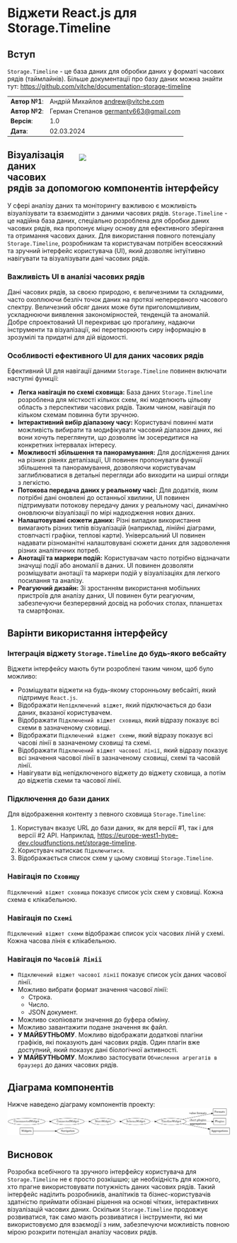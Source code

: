 # Віджети React.js для Storage.Timeline

## Вступ
`Storage.Timeline` - це база даних для обробки даних у форматі часових рядів (таймлайнів).
Більше документації про базу даних можна знайти тут:
https://github.com/vitche/documentation-storage-timeline

|                |                                         |
|----------------|-----------------------------------------|
| **Автор №1**:  | Андрій Михайлов <andrew@vitche.com>     |
| **Автор №2**:  | Герман Степанов <germantv663@gmail.com> |
| **Версія**:    | 1.0                                     |
| **Дата**:      | 02.03.2024                              |

<img src="./time-series.png" style="width: 317px; float: right; padding: 25px;">

## Візуалізація даних часових рядів за допомогою компонентів інтерфейсу

У сфері аналізу даних та моніторингу важливою є можливість візуалізувати та взаємодіяти з даними часових рядів. `Storage.Timeline` - це надійна база даних, спеціально розроблена для обробки даних часових рядів, яка пропонує міцну основу для ефективного зберігання та отримання часових даних. Для використання повного потенціалу `Storage.Timeline`, розробникам та користувачам потрібен всеосяжний та зручний інтерфейс користувача (UI), який дозволяє інтуїтивно навігувати та візуалізувати дані часових рядів.

### Важливість UI в аналізі часових рядів

Дані часових рядів, за своєю природою, є величезними та складними, часто охоплюючи безліч точок даних на протязі неперервного часового спектру. Величезний обсяг даних може бути приголомшливим, ускладнюючи виявлення закономірностей, тенденцій та аномалій. Добре спроектований UI перекриває цю прогалину, надаючи інструменти та візуалізації, які перетворюють сиру інформацію в зрозумілі та придатні для дій відомості.

### Особливості ефективного UI для даних часових рядів

Ефективний UI для навігації даними `Storage.Timeline` повинен включати наступні функції:

- **Легка навігація по схемі сховища:** База даних `Storage.Timeline` розроблена для місткості кількох схем, які моделюють цільову область з перспективи часових рядів. Таким чином, навігація по кільком схемам повинна бути зручною.
- **Інтерактивний вибір діапазону часу:** Користувачі повинні мати можливість вибирати та модифікувати часовий діапазон даних, які вони хочуть переглянути, що дозволяє їм зосередитися на конкретних інтервалах інтересу.
- **Можливості збільшення та панорамування:** Для дослідження даних на різних рівнях деталізації, UI повинен пропонувати функції збільшення та панорамування, дозволяючи користувачам заглиблюватися в детальні перегляди або виходити на ширші огляди з легкістю.
- **Потокова передача даних у реальному часі:** Для додатків, яким потрібні дані оновлені до останньої хвилини, UI повинен підтримувати потокову передачу даних у реальному часі, динамічно оновлюючи візуалізації по мірі надходження нових даних.
- **Налаштовувані сюжети даних:** Різні випадки використання вимагають різних типів візуалізацій (наприклад, лінійні діаграми, стовпчасті графіки, теплові карти). Універсальний UI повинен надавати різноманітні налаштовувані сюжети даних для задоволення різних аналітичних потреб.
- **Анотації та маркери подій:** Користувачам часто потрібно відзначати значущі події або аномалії в даних. UI повинен дозволяти розміщувати анотації та маркери подій у візуалізаціях для легкого посилання та аналізу.
- **Реагуючий дизайн:** Зі зростанням використання мобільних пристроїв для аналізу даних, UI повинен бути реагуючим, забезпечуючи безперервний досвід на робочих столах, планшетах та смартфонах.

## Варінти використання інтерфейсу

### Інтеграція віджету `Storage.Timeline` до будь-якого вебсайту
Віджети інтерфейсу мають бути розроблені таким чином, щоб було можливо:
- Розміщувати віджети на будь-якому сторонньому вебсайті, який підтримує `React.js`.
- Відображати `Непідключений віджет`, який підключається до бази даних, вказаної користувачем.
- Відображати `Підключений віджет сховища`, який відразу показує всі схеми в зазначеному сховищі.
- Відображати `Підключений віджет схеми`, який відразу показує всі часові лінії в зазначеному сховищі та схемі.
- Відображати `Підключений віджет часової лінії`, який відразу показує всі значення часової лінії в зазначеному сховищі, схемі та часовій лінії.
- Навігувати від непідключеного віджету до віджету сховища, а потім до віджетів схеми та часової лінії.

### Підключення до бази даних
Для відображення контенту з певного сховища `Storage.Timeline`:

1. Користувач вказує URL до бази даних, як для версії #1, так і для версії #2 API. Наприклад, https://europe-west1-hype-dev.cloudfunctions.net/storage-timeline.
2. Користувач натискає `Підключитися`.
3. Відображається список схем у цьому сховищі `Storage.Timeline`.

### Навігація по `Сховищу`
`Підключений віджет сховища` показує список усіх схем у сховищі. Кожна схема є клікабельною.

### Навігація по `Схемі`
`Підключений віджет схеми` відображає список усіх часових ліній у схемі. Кожна часова лінія є клікабельною.

### Навігація по `Часовій Лінії`
- `Підключений віджет часової лінії` показує список усіх даних часової лінії.
- Можливо вибрати формат значення часової лінії:
    - Строка.
    - Число.
    - JSON документ.
- Можливо скопіювати значення до буфера обміну.
- Можливо завантажити подане значення як файл.
- **У МАЙБУТНЬОМУ**. Можливо відображати додаткові плагіни графіків, які показують дані часових рядів. Один плагін вже доступний, який показує дані біологічної активності.
- **У МАЙБУТНЬОМУ**. Можливо застосувати `Обчислення агрегатів в браузері` до даних часових рядів.

## Діаграма компонентів
Нижче наведено діаграму компонентів проекту:
![./components.png](./components.png)

## Висновок

Розробка всебічного та зручного інтерфейсу користувача для `Storage.Timeline` не є просто розкішшю; це необхідність для кожного, хто прагне використовувати потужність даних часових рядів. Такий інтерфейс наділить розробників, аналітиків та бізнес-користувачів здатністю приймати обізнані рішення на основі чітких, інтерактивних візуалізацій часових даних. Оскільки `Storage.Timeline` продовжує розвиватися, так само мають розвиватися і інструменти, які ми використовуємо для взаємодії з ним, забезпечуючи можливість повною мірою розкрити потенціал аналізу часових рядів.
